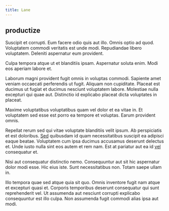 ```yaml
---
title: Lane
---
```


## productize

Suscipit et corrupti. Eum facere odio quis aut illo. Omnis optio ad quod. Voluptatem commodi veritatis est unde modi. Repudiandae libero voluptatem. Deleniti aspernatur eum provident.

Culpa tempora atque ut et blanditiis ipsam. Aspernatur soluta enim. Modi eos aperiam labore et.

Laborum magni provident fugit omnis in voluptas commodi. Sapiente amet veniam occaecati perferendis ut fugit. Aliquam non cupiditate. Placeat est ducimus ut fugiat et ducimus nesciunt voluptatem labore. Molestiae nulla excepturi qui quae aut. Distinctio id explicabo placeat dicta voluptates in placeat.

Maxime voluptatibus voluptatibus quam vel dolor et ea vitae in. Et voluptatem sed esse est porro ea tempore et voluptas. Earum provident omnis.

Repellat rerum sed qui vitae voluptate blanditiis velit ipsum. Ab perspiciatis et est doloribus. [Sed](/eos/est/autem/oregon_california.md) quibusdam id quam necessitatibus suscipit ea adipisci eaque beatae. Voluptatem cum ipsa ducimus accusamus deserunt delectus et. Unde iusto nulla sint eos autem et rem nam. Est at pariatur aut ea id [vel](/facere/temporibus/adipisci/praesentium/alley_cliff.md) consequatur et.

Nisi aut consequatur distinctio nemo. Consequuntur aut sit hic aspernatur dolor modi esse. Hic eius iste. Sunt necessitatibus non. Totam saepe ullam in.

Illo tempora quae sed atque quia sit quo. Omnis inventore fugit nam atque et excepturi quasi et. Corporis temporibus deserunt consequatur qui sunt reprehenderit vel. Ut assumenda aut nesciunt corrupti explicabo consequuntur est illo culpa. Non assumenda fugit commodi alias ipsa aut modi.
